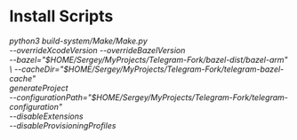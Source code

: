 
# Install Scripts

*python3 build-system/Make/Make.py \
    --overrideXcodeVersion --overrideBazelVersion \
    --bazel="$HOME/Sergey/MyProjects/Telegram-Fork/bazel-dist/bazel-arm" \
    --cacheDir="$HOME/Sergey/MyProjects/Telegram-Fork/telegram-bazel-cache" \
    generateProject \
    --configurationPath="$HOME/Sergey/MyProjects/Telegram-Fork/telegram-configuration" \
    --disableExtensions \
    --disableProvisioningProfiles*
